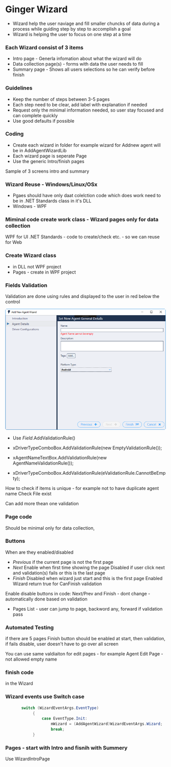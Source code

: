 # Ginger Wizard

- Wizard help the user naviage and fill smaller chuncks of data during a process while guiding step by step to accomplish a goal
- Wizard is helping the user to focus on one step at a time


### Each Wizard consist of 3 items
- Intro page - Generla infomation about what the wizard will do
- Data collection page(s) - forms with data the user needs to fill
- Summary page - Shows all users selections so he can verify before finish

### Guidelines
- Keep the number of steps between 3-5 pages
- Each step need to be clear, add label with explanation if needed
- Request only the minimal information needed, so user stay focused and can complete quickly
- Use good defaults if possible

### Coding
- Create each wizard in folder for example wizard for Addnew agent will be in AddAgentWizardLib
- Each wizard page is seperate Page
- Use the generic Intro/finish pages

Sample of 3 screens intro and summary


### Wizard Reuse - Windows/Linux/OSx
- Pgaes should have only daat colelction
code which does work need to be in .NET Standards class in it's DLL
- Windows - WPF

### Miminal code create work class - Wizard pages only for data collection
WPF for UI
.NET Standards - code to create/check etc. - so we can reuse for Web

### Create Wizard class

- in DLL not WPF project
- Pages - create in WPF project

### Fields Validation

Validation are done using rules and displayed to the user in red below the control

![alt text](../images/AddAgentWizradAgnetDetails.png)

- Use *Field*.AddValidationRule()

- xDriverTypeComboBox.AddValidationRule(new EmptyValidationRule());

- xAgentNameTextBox.AddValidationRule(new AgentNameValidationRule());

- xDriverTypeComboBox.AddValidationRule(eValidationRule.CannotBeEmpty);


How to check if items is unique - for example not to have duplicate agent name
Check File exist

Can add more thean one validation

### Page code
Should be minimal only for data collection, 

### Buttons

When are they enabled/disabled
- *Previous* if the current page is not the first page
- *Next* Enable when first time showing the page
         Disabled if user click next and validation(s) fails or this is the last page
- *Finish* Disabled when wizard just start and this is the first page
              Enabled Wizard return true for CanFinish validation

Enable disable buttons in code:
Next/Prev and Finish - dont change - automatically done based on validation

- Pages List - user can jump to page, backword any, forward if validation pass

### Automated Testing

if there are 5 pages Finish button should be enabled at start, then validation, if fails disable, user doesn't have to go over all screen

You can use same valdiaiton for edit pages - for example Agent Edit Page - not allowed empty name


### finish code
in the Wizard

### Wizard events use Switch case


```cs
       switch (WizardEventArgs.EventType)
            {
                case EventType.Init:
                    mWizard = (AddAgentWizard)WizardEventArgs.Wizard;                    
                    break;
            }
```

### Pages - start with Intro and fisnih with Summery
Use WizardIntroPage




